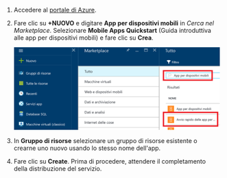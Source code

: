 1. Accedere al [portale di Azure].

2. Fare clic su **+NUOVO** e digitare **App per dispositivi mobili** in _Cerca nel Marketplace_. Selezionare **Mobile Apps Quickstart** (Guida introduttiva alle app per dispositivi mobili) e fare clic su **Crea**.

	![Portale di Azure con evidenziata la guida introduttiva alle app per dispositivi mobili](./media/app-service-mobile-dotnet-backend-create-new-service/search-mobile-apps-quickstart.png)


3. In **Gruppo di risorse** selezionare un gruppo di risorse esistente o crearne uno nuovo usando lo stesso nome dell'app.
 
4. Fare clic su **Create**. Prima di procedere, attendere il completamento della distribuzione del servizio.

<!-- URLs. -->
[portale di Azure]: https://portal.azure.com/

<!-----HONumber=AcomDC_0803_2016-->